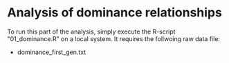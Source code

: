# Analysis of dominance relationships
To run this part of the analysis, simply execute the R-script "01_dominance.R" on a local system. It requires the follwoing raw data file:
* dominance_first_gen.txt

